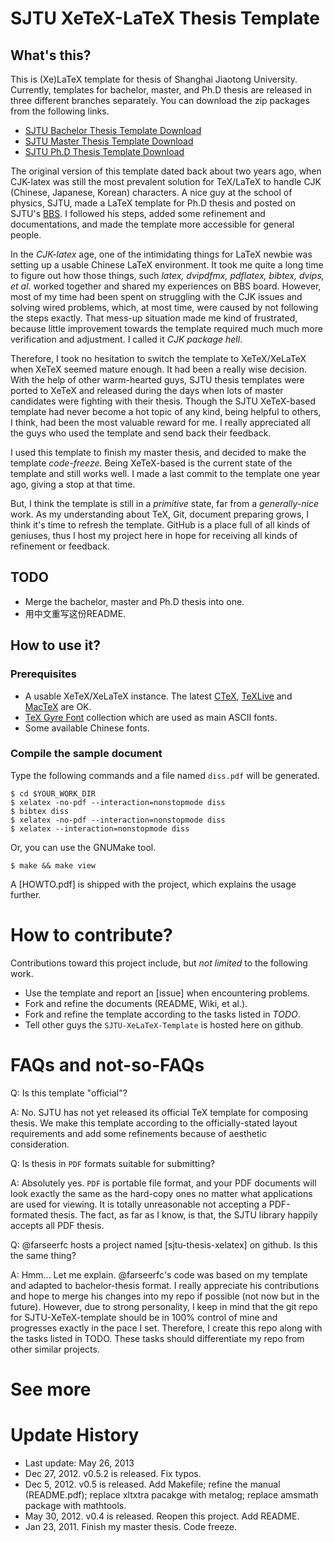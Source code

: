 SJTU XeTeX-LaTeX Thesis Template
======

What's this? 
-------

This is (Xe)LaTeX template for thesis of Shanghai Jiaotong University. Currently, templates for bachelor, master, and Ph.D thesis are released in three different branches separately. You can download the zip packages from the following links. 

* [SJTU Bachelor Thesis Template Download](https://github.com/weijianwen/sjtu-thesis-template-latex/archive/bachelor-thesis.zip)
* [SJTU Master Thesis Template Download](https://github.com/weijianwen/sjtu-thesis-template-latex/archive/master-thesis.zip) 
* [SJTU Ph.D Thesis Template Download](https://github.com/weijianwen/sjtu-thesis-template-latex/archive/phd-thesis.zip) 

The original version of this template dated back about two years ago, when CJK-latex was still the most prevalent solution for TeX/LaTeX to handle CJK (Chinese, Japanese, Korean) characters. A nice guy at the school of physics, SJTU, made a LaTeX template for Ph.D thesis and posted on SJTU's [BBS](https://bbs.sjtu.edu.cn/bbsdoc?board=TeX_LaTeX). I followed his steps, added some refinement and documentations, and made the template more accessible for general people.

In the *CJK-latex* age, one of the intimidating things for LaTeX newbie was setting up a usable Chinese LaTeX environment. It took me quite a long time to figure out how those things, such *latex, dvipdfmx, pdflatex, bibtex, dvips, et al.* worked together and shared my experiences on BBS board. However, most of my time had been spent on struggling with the CJK issues and solving wired problems, which, at most time, were caused by not following the steps exactly. That mess-up situation made me kind of frustrated, because little improvement towards the template required much much more verification and adjustment. I called it *CJK package hell*.

Therefore, I took no hesitation to switch the template to XeTeX/XeLaTeX when XeTeX seemed mature enough. It had been a really wise decision. With the help of other warm-hearted guys, SJTU thesis templates were ported to XeTeX and released during the days when lots of master candidates were fighting with their thesis. Though the SJTU XeTeX-based template had never become a hot topic of any kind, being helpful to others, I think, had been the most valuable reward for me. I really appreciated all the guys who used the template and send back their feedback.

I used this template to finish my master thesis, and decided to make the template *code-freeze*. Being XeTeX-based is the current state of the template and still works well. I made a last commit to the template one year ago, giving a stop at that time.

But, I think the template is still in a *primitive* state, far from a *generally-nice* work. As my understanding about TeX, Git, document preparing grows, I think it's time to refresh the template. GitHub is a place full of all kinds of geniuses, thus I host my project here in hope for receiving all kinds of refinement or feedback. 

TODO
------
* Merge the bachelor, master and Ph.D thesis into one.
* 用中文重写这份README.

How to use it?
------

### Prerequisites

* A usable XeTeX/XeLaTeX instance. The latest [CTeX], [TeXLive] and [MacTeX] are OK.
* [TeX Gyre Font] collection which are used as main ASCII fonts.
* Some available Chinese fonts. 

### Compile the sample document

Type the following commands and a file named ```diss.pdf``` will be generated.

	$ cd $YOUR_WORK_DIR
	$ xelatex -no-pdf --interaction=nonstopmode diss
	$ bibtex diss
	$ xelatex -no-pdf --interaction=nonstopmode diss
	$ xelatex --interaction=nonstopmode diss
 
Or, you can use the GNUMake tool.

	$ make && make view

A [HOWTO.pdf] is shipped with the project, which explains the usage further.

# How to contribute? 

Contributions toward this project include, but *not limited* to the following work. 

* Use the template and report an [issue] when encountering problems.
* Fork and refine the documents (README, Wiki, et al.).
* Fork and refine the template according to the tasks listed in *TODO*.
* Tell other guys the ```SJTU-XeLaTeX-Template``` is hosted here on github. 

# FAQs and not-so-FAQs 

Q: Is this template "official"?

A: No. SJTU has not yet released its official TeX template for composing thesis. We make this template according to the officially-stated layout requirements and add some refinements because of aesthetic consideration.

Q: Is thesis in ```PDF``` formats suitable for submitting?

A: Absolutely yes. ```PDF``` is portable file format, and your PDF documents will look exactly the same as the hard-copy ones no matter what applications are used for viewing. It is totally unreasonable not accepting a PDF-formated thesis. The fact, as far as I know, is that, the SJTU library happily accepts all PDF thesis.

Q: @farseerfc hosts a project named [sjtu-thesis-xelatex] on github. Is this the same thing?

A: Hmm... Let me explain.  @farseerfc's code was based on my template and adapted to bachelor-thesis format. I really appreciate his contributions and hope to merge his changes into my repo if possible (not now but in the future). However, due to strong personality, I keep in mind that the git repo for SJTU-XeTeX-template should be in 100% control of mine and progresses exactly in the pace I set. Therefore, I create this repo along with the tasks listed in TODO. These tasks should differentiate my repo from other similar projects.

# See more
[README.pdf]: https://raw.github.com/weijianwen/sjtu-thesis-template-latex/master/README.pdf
[CTeX]: http://www.ctex.org/
[TeXLive]: http://www.tug.org/texlive/
[MacTeX]: http://tug.org/mactex/
[TeX Gyre Font]: http://www.gust.org.pl/projects/e-foundry/tex-gyre/
[LATEX Notes]: http://math.nju.edu.cn/~meijq/tex/lnotes.pdf
[XeTeX/中文排版之胡言乱语]: http://goo.gl/oRNcW

# Update History 
* Last update: May 26, 2013
* Dec 27, 2012. v0.5.2 is released. Fix typos.
* Dec 5, 2012. v0.5 is released. Add Makefile; refine the manual (README.pdf); replace xltxtra pacakge with metalog; replace amsmath package with mathtools.
* May 30, 2012. v0.4 is released. Reopen this project. Add README.
* Jan 23, 2011. Finish my master thesis. Code freeze.

